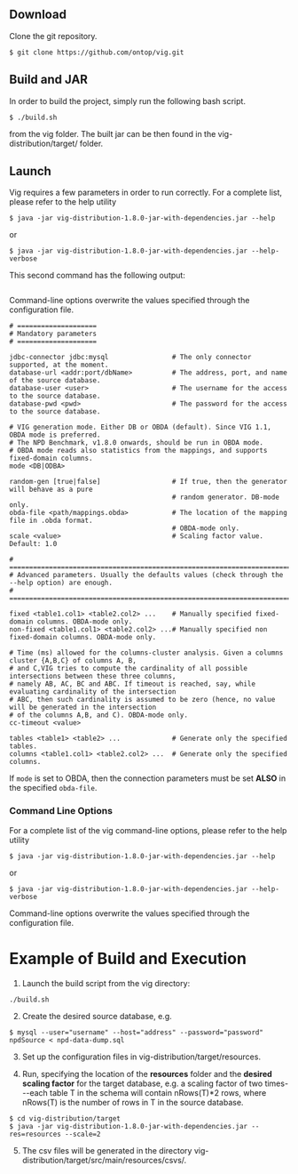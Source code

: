 ## Download

Clone the git repository. 

~~~~~~~~~~~~~~~~~~~
$ git clone https://github.com/ontop/vig.git
~~~~~~~~~~~~~~~~~~~

## Build and JAR
In order to build the project, simply run the following bash script.

~~~~~~~
$ ./build.sh
~~~~~~~

from the vig folder. The built jar can be then found in the vig-distribution/target/ folder.

## Launch


Vig requires a few parameters in order to run correctly. For a complete list, please refer to the help utility

~~~~~~~~
$ java -jar vig-distribution-1.8.0-jar-with-dependencies.jar --help
~~~~~~~~

or 

~~~~~~~~
$ java -jar vig-distribution-1.8.0-jar-with-dependencies.jar --help-verbose
~~~~~~~~

This second command has the following output:

~~~

~~~

Command-line options overwrite the values specified through the configuration file.

~~~~~~
# ====================
# Mandatory parameters
# ====================

jdbc-connector jdbc:mysql				 # The only connector supported, at the moment.
database-url <addr:port/dbName>		   	 # The address, port, and name of the source database.
database-user <user>                   	 # The username for the access to the source database.
database-pwd <pwd>                     	 # The password for the access to the source database.

# VIG generation mode. Either DB or OBDA (default). Since VIG 1.1, OBDA mode is preferred.
# The NPD Benchmark, v1.8.0 onwards, should be run in OBDA mode.
# OBDA mode reads also statistics from the mappings, and supports fixed-domain columns.
mode <DB|ODBA>

random-gen [true|false]                	 # If true, then the generator will behave as a pure 
		   								 # random generator. DB-mode only.
obda-file <path/mappings.obda>		   	 # The location of the mapping file in .obda format.
		  								 # OBDA-mode only.
scale <value> 							 # Scaling factor value. Default: 1.0 

# ============================================================================================= 
# Advanced parameters. Usually the defaults values (check through the --help option) are enough.
# =============================================================================================

fixed <table1.col1> <table2.col2> ...  	 # Manually specified fixed-domain columns. OBDA-mode only.
non-fixed <table1.col1> <table2.col2> ...# Manually specified non fixed-domain columns. OBDA-mode only.

# Time (ms) allowed for the columns-cluster analysis. Given a columns cluster {A,B,C} of columns A, B, 
# and C,VIG tries to compute the cardinality of all possible intersections between these three columns,
# namely AB, AC, BC and ABC. If timeout is reached, say, while evaluating cardinality of the intersection
# ABC, then such cardinality is assumed to be zero (hence, no value will be generated in the intersection 
# of the columns A,B, and C). OBDA-mode only.
cc-timeout <value>					  	 

tables <table1> <table2> ...			 # Generate only the specified tables.
columns <table1.col1> <table2.col2> ...  # Generate only the specified columns. 
~~~~~~

If `mode` is set to OBDA, then the connection parameters must be set **ALSO** in the specified `obda-file`.

### Command Line Options

For a complete list of the vig command-line options, please refer to the help utility

~~~~~~~~
$ java -jar vig-distribution-1.8.0-jar-with-dependencies.jar --help
~~~~~~~~

or 

~~~~~~~~
$ java -jar vig-distribution-1.8.0-jar-with-dependencies.jar --help-verbose
~~~~~~~~

Command-line options overwrite the values specified through the configuration file.

# Example of Build and Execution

1) Launch the build script from the vig directory:

~~~~~~
./build.sh
~~~~~~

2) Create the desired source database, e.g.

~~~~~
$ mysql --user="username" --host="address" --password="password" npdSource < npd-data-dump.sql
~~~~~

3) Set up the configuration files in vig-distribution/target/resources.

4) Run, specifying the location of the __resources__ folder and the __desired scaling factor__ for the target database, e.g. a scaling factor of two times---each table T in the schema will contain nRows(T)*2 rows, where nRows(T) is the number of rows in T in the source database.

~~~~~~~~
$ cd vig-distribution/target
$ java -jar vig-distribution-1.8.0-jar-with-dependencies.jar --res=resources --scale=2
~~~~~~~~

5) The csv files will be generated in the directory vig-distribution/target/src/main/resources/csvs/.
